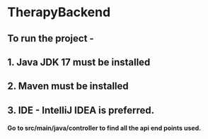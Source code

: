# TherapyBackend

## To run the project - 
## 1. Java JDK 17 must be installed
## 2. Maven must be installed
## 3. IDE - IntelliJ IDEA is preferred.

#### Go to src/main/java/controller to find all the api end points used.

